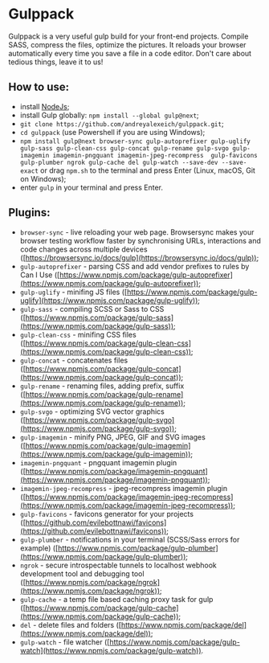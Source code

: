 # Gulppack

Gulppack is a very useful gulp build for your front-end projects. Compile SASS, compress the files, optimize the pictures. It reloads your browser automatically every time you save a file in a code editor. Don't care about tedious things, leave it to us!

## How to use:
* install [NodeJs](https://nodejs.org/en/);
* install Gulp globally: ```npm install --global gulp@next```;
* ```git clone https://github.com/andreyalexeich/gulppack.git```;
* ```cd gulppack``` (use Powershell if you are using Windows);
* ```npm install gulp@next browser-sync gulp-autoprefixer gulp-uglify gulp-sass gulp-clean-css gulp-concat gulp-rename gulp-svgo gulp-imagemin imagemin-pngquant imagemin-jpeg-recompress  gulp-favicons gulp-plumber ngrok gulp-cache del gulp-watch --save-dev --save-exact``` or drag ```npm.sh``` to the terminal and press Enter (Linux, macOS, Git on Windows);
* enter ```gulp``` in your terminal and press Enter.

## Plugins:
* ```browser-sync``` - live reloading your web page. Browsersync makes your browser testing workflow faster by synchronising URLs, interactions and code changes across multiple devices ([https://browsersync.io/docs/gulp](https://browsersync.io/docs/gulp));
* ```gulp-autoprefixer``` - parsing CSS and add vendor prefixes to rules by Can I Use ([https://www.npmjs.com/package/gulp-autoprefixer](https://www.npmjs.com/package/gulp-autoprefixer));
* ```gulp-uglify``` - minifing JS files ([https://www.npmjs.com/package/gulp-uglify](https://www.npmjs.com/package/gulp-uglify));
* ```gulp-sass``` - compiling SCSS or Sass to CSS ([https://www.npmjs.com/package/gulp-sass](https://www.npmjs.com/package/gulp-sass));
* ```gulp-clean-css``` - minifing CSS files ([https://www.npmjs.com/package/gulp-clean-css](https://www.npmjs.com/package/gulp-clean-css));
* ```gulp-concat``` - concatenates files ([https://www.npmjs.com/package/gulp-concat](https://www.npmjs.com/package/gulp-concat));
* ```gulp-rename``` - renaming files, adding prefix, suffix ([https://www.npmjs.com/package/gulp-rename](https://www.npmjs.com/package/gulp-rename));
* ```gulp-svgo``` - optimizing SVG vector graphics ([https://www.npmjs.com/package/gulp-svgo](https://www.npmjs.com/package/gulp-svgo));
* ```gulp-imagemin``` - minify PNG, JPEG, GIF and SVG images ([https://www.npmjs.com/package/gulp-imagemin](https://www.npmjs.com/package/gulp-imagemin));
* ```imagemin-pngquant``` - pngquant imagemin plugin ([https://www.npmjs.com/package/imagemin-pngquant](https://www.npmjs.com/package/imagemin-pngquant));
* ```imagemin-jpeg-recompress``` - jpeg-recompress imagemin plugin ([https://www.npmjs.com/package/imagemin-jpeg-recompress](https://www.npmjs.com/package/imagemin-jpeg-recompress));
* ```gulp-favicons``` - favicons generator for your projects ([https://github.com/evilebottnawi/favicons](https://github.com/evilebottnawi/favicons));
* ```gulp-plumber``` - notifications in your terminal (SCSS/Sass errors for example) ([https://www.npmjs.com/package/gulp-plumber](https://www.npmjs.com/package/gulp-plumber));
* ```ngrok``` - secure introspectable tunnels to localhost webhook development tool and debugging tool ([https://www.npmjs.com/package/ngrok](https://www.npmjs.com/package/ngrok));
* ```gulp-cache``` - a temp file based caching proxy task for gulp ([https://www.npmjs.com/package/gulp-cache](https://www.npmjs.com/package/gulp-cache));
* ```del``` - delete files and folders ([https://www.npmjs.com/package/del](https://www.npmjs.com/package/del));
* ```gulp-watch``` - file watcher ([https://www.npmjs.com/package/gulp-watch](https://www.npmjs.com/package/gulp-watch)).
